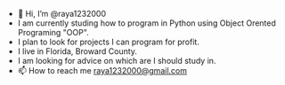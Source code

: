 - 👋 Hi, I’m @raya1232000
- I am currently studing how to program in Python using Object Orented Programing "OOP".
- I plan to look for projects I can program for profit.
- I live in Florida, Broward County.
- I am looking for advice on which are I should study in.
- 📫 How to reach me raya1232000@gmail.com

<!---
raya1232000/RayA1232000 is a ✨ special ✨ repository because its `README.md` (this file) appears on your GitHub profile.
You can click the Preview link to take a look at your changes.
--->
